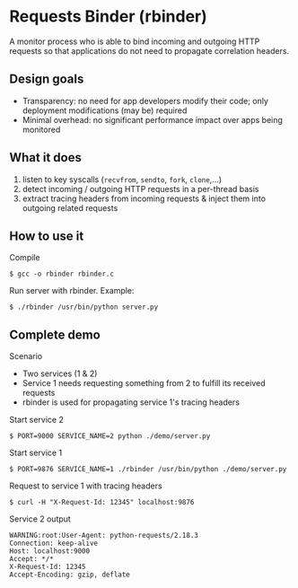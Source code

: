 # Requests Binder (rbinder)

A monitor process who is able to bind incoming and outgoing HTTP requests so
that applications do not need to propagate correlation headers.

## Design goals

- Transparency: no need for app developers modify their code; only deployment
  modifications (may be) required
- Minimal overhead: no significant performance impact over apps being monitored

## What it does

1. listen to key syscalls (`recvfrom`, `sendto`, `fork`, `clone`,...)
2. detect incoming / outgoing HTTP requests in a per-thread basis
3. extract tracing headers from incoming requests & inject them into outgoing
   related requests

## How to use it

Compile

    $ gcc -o rbinder rbinder.c

Run server with rbinder.  Example:

    $ ./rbinder /usr/bin/python server.py

## Complete demo

Scenario

- Two services (1 & 2)
- Service 1 needs requesting something from 2 to fulfill its received requests
- rbinder is used for propagating service 1's tracing headers

Start service 2

    $ PORT=9000 SERVICE_NAME=2 python ./demo/server.py

Start service 1

    $ PORT=9876 SERVICE_NAME=1 ./rbinder /usr/bin/python ./demo/server.py

Request to service 1 with tracing headers

    $ curl -H "X-Request-Id: 12345" localhost:9876

Service 2 output

    WARNING:root:User-Agent: python-requests/2.18.3
    Connection: keep-alive
    Host: localhost:9000
    Accept: */*
    X-Request-Id: 12345
    Accept-Encoding: gzip, deflate
